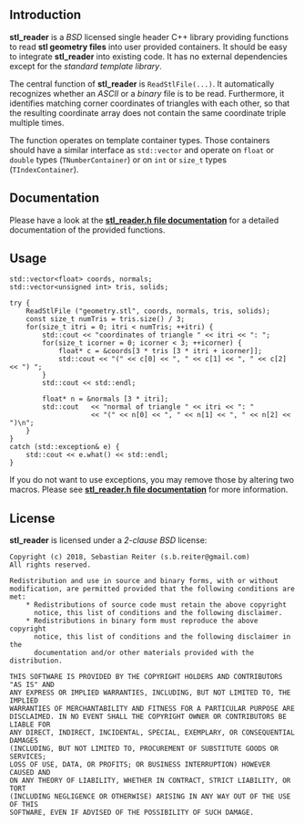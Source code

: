 
## Introduction
**stl_reader** is a *BSD* licensed single header C++ library providing functions to read **stl geometry files** into user provided containers. It should be easy to integrate **stl_reader** into existing code. It has no external dependencies except for the *standard template library*.

The central function of **stl_reader** is `ReadStlFile(...)`. It automatically recognizes whether an *ASCII* or a *binary* file is to be read. Furthermore, it identifies matching corner coordinates of triangles with each other, so that the resulting coordinate array does not contain the same coordinate triple multiple times.

The function operates on template container types. Those containers should have a similar interface as `std::vector` and operate on `float` or `double` types (`TNumberContainer`) or on `int` or `size_t` types (`TIndexContainer`).

## Documentation
Please have a look at the [**stl_reader.h file documentation**](http://sreiter.github.io/stl_reader/stl__reader_8h.html) for a detailed documentation of the provided functions.

## Usage

```{.c}
std::vector<float> coords, normals;
std::vector<unsigned int> tris, solids;

try {
    ReadStlFile ("geometry.stl", coords, normals, tris, solids);
    const size_t numTris = tris.size() / 3;
    for(size_t itri = 0; itri < numTris; ++itri) {
        std::cout << "coordinates of triangle " << itri << ": ";
        for(size_t icorner = 0; icorner < 3; ++icorner) {
            float* c = &coords[3 * tris [3 * itri + icorner]];
            std::cout << "(" << c[0] << ", " << c[1] << ", " << c[2] << ") ";
        }
        std::cout << std::endl;
    
        float* n = &normals [3 * itri];
        std::cout   << "normal of triangle " << itri << ": "
                    << "(" << n[0] << ", " << n[1] << ", " << n[2] << ")\n";
    }
}
catch (std::exception& e) {
    std::cout << e.what() << std::endl;
}
```

If you do not want to use exceptions, you may remove those by altering two macros. Please see [**stl_reader.h file documentation**](http://sreiter.github.io/stl_reader/stl__reader_8h.html) for more information.

## License
**stl_reader** is licensed under a *2-clause BSD* license:

    Copyright (c) 2018, Sebastian Reiter (s.b.reiter@gmail.com)
    All rights reserved.
    
    Redistribution and use in source and binary forms, with or without
    modification, are permitted provided that the following conditions are met:
        * Redistributions of source code must retain the above copyright
          notice, this list of conditions and the following disclaimer.
        * Redistributions in binary form must reproduce the above copyright
          notice, this list of conditions and the following disclaimer in the
          documentation and/or other materials provided with the distribution.
    
    THIS SOFTWARE IS PROVIDED BY THE COPYRIGHT HOLDERS AND CONTRIBUTORS "AS IS" AND
    ANY EXPRESS OR IMPLIED WARRANTIES, INCLUDING, BUT NOT LIMITED TO, THE IMPLIED
    WARRANTIES OF MERCHANTABILITY AND FITNESS FOR A PARTICULAR PURPOSE ARE
    DISCLAIMED. IN NO EVENT SHALL THE COPYRIGHT OWNER OR CONTRIBUTORS BE LIABLE FOR
    ANY DIRECT, INDIRECT, INCIDENTAL, SPECIAL, EXEMPLARY, OR CONSEQUENTIAL DAMAGES
    (INCLUDING, BUT NOT LIMITED TO, PROCUREMENT OF SUBSTITUTE GOODS OR SERVICES;
    LOSS OF USE, DATA, OR PROFITS; OR BUSINESS INTERRUPTION) HOWEVER CAUSED AND
    ON ANY THEORY OF LIABILITY, WHETHER IN CONTRACT, STRICT LIABILITY, OR TORT
    (INCLUDING NEGLIGENCE OR OTHERWISE) ARISING IN ANY WAY OUT OF THE USE OF THIS
    SOFTWARE, EVEN IF ADVISED OF THE POSSIBILITY OF SUCH DAMAGE.


